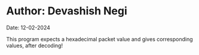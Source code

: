 <h1>Author: Devashish Negi</h1>
<p>Date: 12-02-2024</p>
<p>This program expects a hexadecimal packet value and gives corresponding values, after decoding!</p>